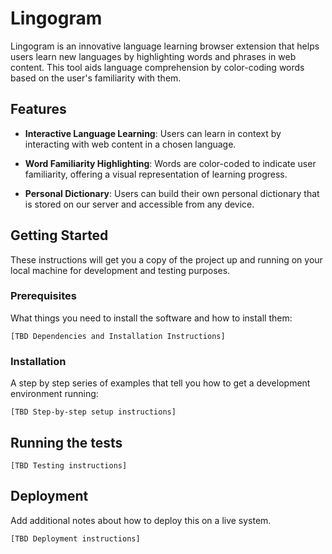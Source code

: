 # Lingogram

Lingogram is an innovative language learning browser extension that helps users learn new languages by highlighting words and phrases in web content. This tool aids language comprehension by color-coding words based on the user's familiarity with them.

## Features

- **Interactive Language Learning**: Users can learn in context by interacting with web content in a chosen language.

- **Word Familiarity Highlighting**: Words are color-coded to indicate user familiarity, offering a visual representation of learning progress.

- **Personal Dictionary**: Users can build their own personal dictionary that is stored on our server and accessible from any device.

## Getting Started

These instructions will get you a copy of the project up and running on your local machine for development and testing purposes.

### Prerequisites

What things you need to install the software and how to install them:

```
[TBD Dependencies and Installation Instructions]
```

### Installation

A step by step series of examples that tell you how to get a development environment running:

```
[TBD Step-by-step setup instructions]
```

## Running the tests

```
[TBD Testing instructions]
```

## Deployment

Add additional notes about how to deploy this on a live system.

```
[TBD Deployment instructions]
```
